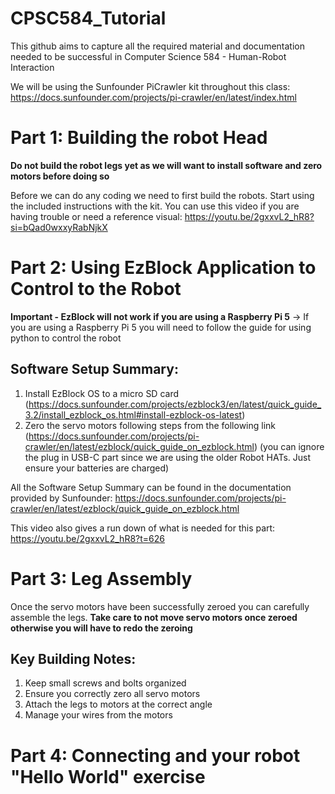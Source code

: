 # CPSC584_Tutorial

This github aims to capture all the required material and documentation needed to be successful in Computer Science 584 - Human-Robot Interaction 

We will be using the Sunfounder PiCrawler kit throughout this class: 
https://docs.sunfounder.com/projects/pi-crawler/en/latest/index.html



# Part 1: Building the robot Head
**Do not build the robot legs yet as we will want to install software and zero motors before doing so**

Before we can do any coding we need to first build the robots. Start using the included instructions with the kit. 
You can use this video if you are having trouble or need a reference visual: 
https://youtu.be/2gxxvL2_hR8?si=bQad0wxxyRabNjkX

# Part 2: Using EzBlock Application to Control to the Robot
**Important - EzBlock will not work if you are using a Raspberry Pi 5**
-> If you are using a Raspberry Pi 5 you will need to follow the guide for using python to control the robot

## Software Setup Summary:
1. Install EzBlock OS to a micro SD card (https://docs.sunfounder.com/projects/ezblock3/en/latest/quick_guide_3.2/install_ezblock_os.html#install-ezblock-os-latest)
2. Zero the servo motors following steps from the following link (https://docs.sunfounder.com/projects/pi-crawler/en/latest/ezblock/quick_guide_on_ezblock.html)
(you can ignore the plug in USB-C part since we are using the older Robot HATs. Just ensure your batteries are charged)


All the Software Setup Summary can be found in the documentation provided by Sunfounder:
https://docs.sunfounder.com/projects/pi-crawler/en/latest/ezblock/quick_guide_on_ezblock.html

This video also gives a run down of what is needed for this part:
https://youtu.be/2gxxvL2_hR8?t=626


# Part 3: Leg Assembly
Once the servo motors have been successfully zeroed you can carefully assemble the legs.
**Take care to not move servo motors once zeroed otherwise you will have to redo the zeroing**


## Key Building Notes:
1. Keep small screws and bolts organized
2. Ensure you correctly zero all servo motors
3. Attach the legs to motors at the correct angle
4. Manage your wires from the motors


# Part 4: Connecting and your robot "Hello World" exercise





